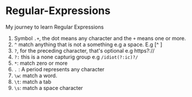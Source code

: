 # Regular-Expressions
My journey to learn Regular Expressions


1. Symbol `.+`, the dot means any character and the `+` means one or more.
2. `^` match anything that is not a something e.g a space. E.g [^ ]
3. `?`, for the preceding character, that's optional e.g https?://
4. `?:` this is a none capturig group e.g `/idiot(?:ic)?/`
5. `*`: match zero or more
6. `.` : A period represents any character
7. `\w`: match a word.
8. `\t`: match a tab
9. `\s`: match a space character





